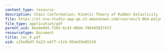 ```yaml
---
content_type: resource
description: Chain Conformation; Kinetic Theory of Rubber Eelasticity
file: https://ol-ocw-studio-app-qa.s3.amazonaws.com/courses/3-064-polymer-engineering-fall-2003/c25e0bd75e23e477c1cb954a59a05310_lec_6.pdf
file_type: application/pdf
parent_uid: 8ee0e665-f202-6c43-88b6-7964d5837473
resourcetype: Document
title: lec_6.pdf
uid: c25e0bd7-5e23-e477-c1cb-954a59a05310
---
```

